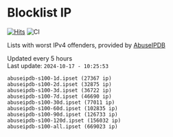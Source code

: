 # Blocklist IP

[![Hits](https://hits.seeyoufarm.com/api/count/incr/badge.svg?url=https%3A%2F%2Fgithub.com%2Fborestad%2Fblocklist-ip%2F&count_bg=%2379C83D&title_bg=%23555555&icon=&icon_color=%23E7E7E7&title=hits&edge_flat=false)](https://hits.seeyoufarm.com)  ![CI](https://img.shields.io/github/workflow/status/borestad/blocklist-ip/CI?style=flat-square)

Lists with worst IPv4 offenders, provided by [AbuseIPDB](https://www.abuseipdb.com/)

<!-- FOOTER-PLACEHOLDER -->
Updated every 5 hours<br>
Last update: `2024-10-17 - 10:25:53`
```
abuseipdb-s100-1d.ipset (27367 ip)
abuseipdb-s100-2d.ipset (32875 ip)
abuseipdb-s100-3d.ipset (36722 ip)
abuseipdb-s100-7d.ipset (46690 ip)
abuseipdb-s100-30d.ipset (77011 ip)
abuseipdb-s100-60d.ipset (102835 ip)
abuseipdb-s100-90d.ipset (126733 ip)
abuseipdb-s100-120d.ipset (156032 ip)
abuseipdb-s100-all.ipset (669023 ip)
```
